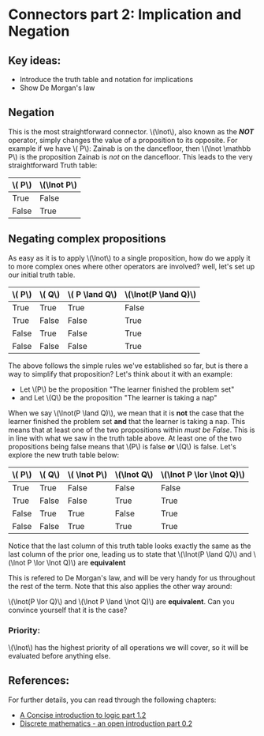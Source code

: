 # Connectors part 2: Implication and Negation

## Key ideas:
- Introduce the truth table and notation for implications
- Show De Morgan's law

## Negation

This is the most straightforward connector. \\(\lnot\\), also known as the ***NOT*** operator, simply changes the value of a proposition to its opposite. For example if we have \\( P\\): Zainab is on the dancefloor, then \\(\lnot \mathbb P\\) is the proposition Zainab is *not* on the dancefloor. This leads to the very straightforward Truth table:


| \\( P\\) | \\(\lnot  P\\) |
| ------------ | -------------|
| True | False |
| False | True |

## Negating complex propositions

As easy as it is to apply \\(\lnot\\) to a single proposition, how do we apply it to more complex ones where other operators are involved? well, let's set up our initial truth table.
	
| \\( P\\) | \\( Q\\) | \\( P \land  Q\\)| \\(\lnot(P \land  Q)\\) | 
| ------------ | -------------| -------------|--|
| True | True | True | False | 
| True | False | False | True |
| False | True | False | True |
| False | False | False |  True | 

The above follows the simple rules we've established so far, but is there a way to simplify that proposition? Let's think about it with an example:
 - Let \\(P\\) be the proposition "The learner finished the problem set"
 - and Let \\(Q\\) be the proposition "The learner is taking a nap"

 When we say \\(\lnot(P \land  Q)\\), we mean that it is **not** the case that the learner finished the problem set **and** that the learner is taking a nap. This means that at least one of the two propositions within *must be False*. This is in line with what we saw in the truth table above. At least one of the two propositions being false means that \\(P\\) is false **or** \\(Q\\) is false. Let's explore the new truth table below:

| \\( P\\) | \\( Q\\) | \\( \lnot P\\) | \\(\lnot Q\\)| \\(\lnot P \lor  \lnot Q)\\) | 
| ------------ | -------------| -----|--|---|
| True | True | False | False | False | 
| True | False | False | True | True |
| False | True | True | False | True |
| False | False | True |  True | True |

Notice that the last column of this truth table looks exactly the same as the last column of the prior one, leading us to state that \\(\lnot(P \land  Q)\\) and \\(\lnot P \lor  \lnot Q)\\) are **equivalent**

This is refered to De Morgan's law, and will be very handy for us throughout the rest of the term. Note that this also applies the other way around:

\\(\lnot(P \lor  Q)\\) and \\(\lnot P \land  \lnot Q)\\) are **equivalent**. Can you convince yourself that it is the case?

### Priority:
\\(\lnot\\) has the highest priority of all operations we will cover, so it will be evaluated before anything else. 

## References:

For further details, you can read through the following chapters:
- [A Concise introduction to logic part 1.2](https://open.umn.edu/opentextbooks/textbooks/452)
- [Discrete mathematics - an open introduction part 0.2](http://discrete.openmathbooks.org/dmoi3/sec_propositional.html)
